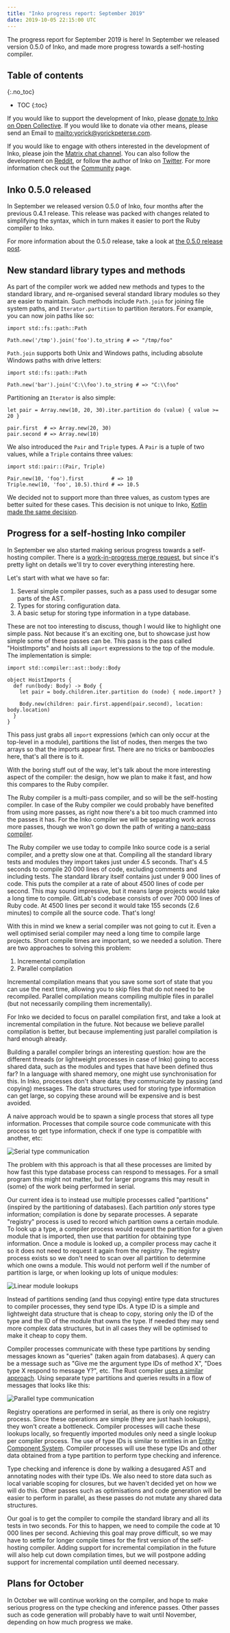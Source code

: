 ```yaml
---
title: "Inko progress report: September 2019"
date: 2019-10-05 22:15:00 UTC
---
```


The progress report for September 2019 is here! In September we released version
0.5.0 of Inko, and made more progress towards a self-hosting compiler.

<!-- READ MORE -->

## Table of contents
{:.no_toc}

* TOC
{:toc}

If you would like to support the development of Inko, please [donate to Inko on
Open Collective](https://opencollective.com/inko-lang). If you would like to
donate via other means, please send an Email to
<mailto:yorick@yorickpeterse.com>.

If you would like to engage with others interested in the development of Inko,
please join the [Matrix chat
channel](https://riot.im/app/#/room/#inko-lang:matrix.org). You can also follow
the development on [Reddit](https://www.reddit.com/r/inko/), or follow the
author of Inko on [Twitter](https://twitter.com/yorickpeterse). For more
information check out the [Community](/community) page.

## Inko 0.5.0 released

In September we released version 0.5.0 of Inko, four months after the previous
0.4.1 release. This release was packed with changes related to simplifying the
syntax, which in turn makes it easier to port the Ruby compiler to Inko.

For more information about the 0.5.0 release, take a look at [the 0.5.0 release
post](/news/inko-0-5-0-has-been-released/).

## New standard library types and methods

As part of the compiler work we added new methods and types to the standard
library, and re-organised several standard library modules so they are easier to
maintain. Such methods include `Path.join` for joining file system paths, and
`Iterator.partition` to partition iterators. For example, you can now join paths
like so:

```inko
import std::fs::path::Path

Path.new('/tmp').join('foo').to_string # => "/tmp/foo"
```

`Path.join` supports both Unix and Windows paths, including absolute Windows
paths with drive letters:

```inko
import std::fs::path::Path

Path.new('bar').join('C:\\foo').to_string # => "C:\\foo"
```

Partitioning an `Iterator` is also simple:

```inko
let pair = Array.new(10, 20, 30).iter.partition do (value) { value >= 20 }

pair.first  # => Array.new(20, 30)
pair.second # => Array.new(10)
```

We also introduced the `Pair` and `Triple` types. A `Pair` is a tuple of two
values, while a `Triple` contains three values:

```inko
import std::pair::(Pair, Triple)

Pair.new(10, 'foo').first         # => 10
Triple.new(10, 'foo', 10.5).third # => 10.5
```

We decided not to support more than three values, as custom types are better
suited for these cases. This decision is not unique to Inko, [Kotlin made the
same decision](https://blog.jetbrains.com/kotlin/migrating-tuples/).

## Progress for a self-hosting Inko compiler

In September we also started making serious progress towards a self-hosting
compiler. There is a [work-in-progress merge
request](https://gitlab.com/inko-lang/inko/merge_requests/81), but since it's
pretty light on details we'll try to cover everything interesting here.

Let's start with what we have so far:

1. Several simple compiler passes, such as a pass used to desugar some parts of
   the AST.
1. Types for storing configuration data.
1. A basic setup for storing type information in a type database.

These are not too interesting to discuss, though I would like to highlight one
simple pass. Not because it's an exciting one, but to showcase just how simple
some of these passes can be. This pass is the pass called "HoistImports" and
hoists all `import` expressions to the top of the module. The implementation is
simple:

```inko
import std::compiler::ast::body::Body

object HoistImports {
  def run(body: Body) -> Body {
    let pair = body.children.iter.partition do (node) { node.import? }

    Body.new(children: pair.first.append(pair.second), location: body.location)
  }
}
```

This pass just grabs all `import` expressions (which can only occur at the
top-level in a module), partitions the list of nodes, then merges the two arrays
so that the imports appear first. There are no tricks or bamboozles here,
that's all there is to it.

With the boring stuff out of the way, let's talk about the more interesting
aspect of the compiler: the design, how we plan to make it fast, and how this
compares to the Ruby compiler.

The Ruby compiler is a multi-pass compiler, and so will be the self-hosting
compiler. In case of the Ruby compiler we could probably have benefited from
using more passes, as right now there's a bit too much crammed into the passes
it has. For the Inko compiler we will be separating work across more passes,
though we won't go down the path of writing a [nano-pass
compiler](https://nanopass.org/).

The Ruby compiler we use today to compile Inko source code is a serial compiler,
and a pretty slow one at that. Compiling all the standard library tests and
modules they import takes just under 4.5 seconds. That's 4.5 seconds to compile
20 000 lines of code, excluding comments and including tests. The standard
library itself contains just under 9 000 lines of code. This puts the compiler
at a rate of about 4500 lines of code per second. This may sound impressive, but
it means large projects would take a long time to compile. GitLab's codebase
consists of over 700 000 lines of Ruby code. At 4500 lines per second it would
take 155 seconds (2.6 minutes) to compile all the source code. That's long!

With this in mind we knew a serial compiler was not going to cut it. Even a
well optimised serial compiler may need a long time to compile large projects.
Short compile times are important, so we needed a solution. There are two
approaches to solving this problem:

1. Incremental compilation
1. Parallel compilation

Incremental compilation means that you save some sort of state that you can use
the next time, allowing you to skip files that do not need to be recompiled.
Parallel compilation means compiling multiple files in parallel (but not
necessarily compiling them incrementally).

For Inko we decided to focus on parallel compilation first, and take a look at
incremental compilation in the future. Not because we believe parallel
compilation is better, but because implementing just parallel compilation is
hard enough already.

Building a parallel compiler brings an interesting question: how are the
different threads (or lightweight processes in case of Inko) going to access
shared data, such as the modules and types that have been defined thus far? In a
language with shared memory, one might use synchronisation for this. In Inko,
processes don't share data; they communicate by passing (and copying) messages.
The data structures used for storing type information can get large, so copying
these around will be expensive and is best avoided.

A naive approach would be to spawn a single process that stores all type
information. Processes that compile source code communicate with this process to
get type information, check if one type is compatible with another, etc:

![Serial type communication](/images/september-2019-progress-report/serial.svg)

The problem with this approach is that all these processes are limited by how
fast this type database process can respond to messages. For a small program
this might not matter, but for larger programs this may result in (some) of the
work being performed in serial.

Our current idea is to instead use multiple processes called "partitions"
(inspired by the partitioning of databases). Each partition _only_ stores type
information; compilation is done by separate processes. A separate "registry"
process is used to record which partition owns a certain module. To look up a
type, a compiler process would request the partition for a given module that is
imported, then use that partition for obtaining type information. Once a module
is looked up, a compiler process may cache it so it does not need to request it
again from the registry. The registry process exists so we don't need to scan
over all partition to determine which one owns a module. This would not perform
well if the number of partition is large, or when looking up lots of unique
modules:

![Linear module lookups](/images/september-2019-progress-report/modules.svg)

Instead of partitions sending (and thus copying) entire type data structures to
compiler processes, they send type IDs. A type ID is a simple and lightweight
data structure that is cheap to copy, storing only the ID of the type and the ID
of the module that owns the type. If needed they may send more complex data
structures, but in all cases they will be optimised to make it cheap to copy
them.

Compiler processes communicate with these type partitions by sending messages
known as "queries" (taken again from databases). A query can be a message such
as "Give me the argument type IDs of method X", "Does type X respond to message
Y?", etc. The Rust compiler [uses a similar
approach](https://rust-lang.github.io/rustc-guide/query.html). Using separate
type partitions and queries results in a flow of messages that looks like this:

![Parallel type communication](/images/september-2019-progress-report/parallel.svg)

Registry operations are performed in serial, as there is only one registry
process. Since these operations are simple (they are just hash lookups), they
won't create a bottleneck. Compiler processes will cache these lookups locally,
so frequently imported modules only need a single lookup per compiler process.
The use of type IDs is similar to entities in an [Entity Component
System](https://en.wikipedia.org/wiki/Entity_component_system). Compiler
processes will use these type IDs and other data obtained from a type partition
to perform type checking and inference.

Type checking and inference is done by walking a desugared AST and annotating
nodes with their type IDs. We also need to store data such as local variable
scoping for closures, but we haven't decided yet on how we will do this. Other
passes such as optimisations and code generation will be easier to perform in
parallel, as these passes do not mutate any shared data structures.

Our goal is to get the compiler to compile the standard library and all its
tests in two seconds. For this to happen, we need to compile the code at 10 000
lines per second. Achieving this goal may prove difficult, so we may have to
settle for longer compile times for the first version of the self-hosting
compiler. Adding support for incremental compilation in the future will
also help cut down compilation times, but we will postpone adding support for
incremental compilation until deemed necessary.

## Plans for October

In October we will continue working on the compiler, and hope to make serious
progress on the type checking and inference passes. Other passes such as code
generation will probably have to wait until November, depending on how much
progress we make.
